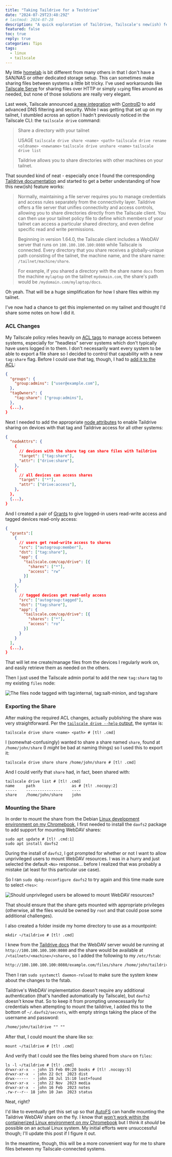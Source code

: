 ```yaml
---
title: "Taking Taildrive for a Testdrive"
date: "2024-07-29T23:48:29Z"
# lastmod: 2024-07-28
description: "A quick exploration of Taildrive, Tailscale's new(ish) feature to easily share directories with other machines on your tailnet without having to juggle authentication or network connectivity."
featured: false
toc: true
reply: true
categories: Tips
tags:
  - linux
  - tailscale
---
```

My little [homelab](/homelab) is bit different from many others in that I don't have a SAN/NAS or other dedicated storage setup. This can sometimes make sharing files between systems a little bit tricky. I've used workarounds like [Tailscale Serve](/tailscale-ssh-serve-funnel/#tailscale-serve) for sharing files over HTTP or simply `scp`ing files around as needed, but none of those solutions are really very elegant.

Last week, Tailscale announced [a new integration](https://tailscale.com/blog/controld) with [ControlD](https://controld.com/) to add advanced DNS filtering and security. While I was getting that set up on my tailnet, I stumbled across an option I hadn't previously noticed in the Tailscale CLI: the `tailscale drive` command:

> Share a directory with your tailnet
>
> USAGE
>   `tailscale drive share <name> <path>`
>   `tailscale drive rename <oldname> <newname>`
>   `tailscale drive unshare <name>`
>   `tailscale drive list`
>
> Taildrive allows you to share directories with other machines on your tailnet.

That sounded kind of neat - especially once I found the corresponding [Taildrive documentation](https://tailscale.com/kb/1369/taildrive) and started to get a better understanding of how this new(ish) feature works:

> Normally, maintaining a file server requires you to manage credentials and access rules separately from the connectivity layer. Taildrive offers a file server that unifies connectivity and access controls, allowing you to share directories directly from the Tailscale client. You can then use your tailnet policy file to define which members of your tailnet can access a particular shared directory, and even define specific read and write permissions.
>
> Beginning in version 1.64.0, the Tailscale client includes a WebDAV server that runs on `100.100.100.100:8080` while Tailscale is connected. Every directory that you share receives a globally-unique path consisting of the tailnet, the machine name, and the share name: `/tailnet/machine/share`.
>
> For example, if you shared a directory with the share name `docs` from the machine `mylaptop` on the tailnet `mydomain.com`, the share's path would be `/mydomain.com/mylaptop/docs`.

Oh yeah. That will be a huge simplification for how I share files within my tailnet.

I've now had a chance to get this implemented on my tailnet and thought I'd share some notes on how I did it.

### ACL Changes
My Tailscale policy relies heavily on [ACL tags](https://tailscale.com/kb/1068/acl-tags) to manage access between systems, especially for "headless" server systems which don't typically have users logged in to them. I don't necessarily want every system to be able to export a file share so I decided to control that capability with a new `tag:share` flag. Before I could use that tag, though, I had to [add it to the ACL](https://tailscale.com/kb/1068/acl-tags#define-a-tag):

```json
{
  "groups": {
    "group:admins": ["user@example.com"],
  },
  "tagOwners": {
    "tag:share": ["group:admins"],
  },
  {...},
}
```

Next I needed to add the appropriate [node attributes](https://tailscale.com/kb/1337/acl-syntax#nodeattrs) to enable Taildrive sharing on devices with that tag and Taildrive access for all other systems:

```json
{
  "nodeAttrs": {
    {
      // devices with the share tag can share files with Taildrive
      "target": ["tag:share"],
      "attr": ["drive:share"],
    },
    {
      // all devices can access shares
      "target": ["*"],
      "attr": ["drive:access"],
    },
  },
  {...},
}
```

And I created a pair of [Grants](https://tailscale.com/kb/1324/acl-grants) to give logged-in users read-write access and tagged devices read-only access:

```json
{
  "grants":[
    {
      // users get read-write access to shares
      "src": ["autogroup:member"],
      "dst": ["tag:share"],
      "app": {
        "tailscale.com/cap/drive": [{
          "shares": ["*"],
          "access": "rw"
        }]
      }
    },
    {
      // tagged devices get read-only access
      "src": ["autogroup:tagged"],
      "dst": ["tag:share"],
      "app": {
        "tailscale.com/cap/drive": [{
          "shares": ["*"],
          "access": "ro"
        }]
      }
    }
  ],
  {...},
}
```

That will let me create/manage files from the devices I regularly work on, and easily retrieve them as needed on the others.

Then I just used the Tailscale admin portal to add the new `tag:share` tag to my existing `files` node:

![The files node tagged with `tag:internal`, `tag:salt-minion`, and `tag:share`](files-tags.png)

### Exporting the Share
After making the required ACL changes, actually publishing the share was very straightforward. Per the [`tailscale drive --help` output](https://paste.jbowdre.lol/tailscale-drive), the syntax is:

```shell
tailscale drive share <name> <path> # [tl! .cmd]
```

I (somewhat-confusingly) wanted to share a share named `share`, found at `/home/john/share` (I *might* be bad at naming things) so I used this to export it:

```shell
tailscale drive share share /home/john/share # [tl! .cmd]
```

And I could  verify that `share` had, in fact, been shared with:

```shell
tailscale drive list # [tl! .cmd]
name     path                as # [tl! .nocopy:2]
-----    ----------------    ----
share    /home/john/share    john
```

### Mounting the Share
In order to mount the share from the Debian [Linux development environment on my Chromebook](https://support.google.com/chromebook/answer/9145439), I first needed to install the `davfs2` package to add support for mounting WebDAV shares:

```shell
sudo apt update # [tl! .cmd:1]
sudo apt install davfs2
```

During the install of `davfs2`, I got prompted for whether or not I want to allow unprivileged users to mount WebDAV resources. I was in a hurry and just selected the default `<No>` response... before I realized that was probably a mistake (at least for this particular use case).

So I ran `sudo dpkg-reconfigure davfs2` to try again and this time made sure to select `<Yes>`:

![Should unprivileged users be allowed to mount WebDAV resources?](davfs-suid.png)

That should ensure that the share gets mounted with appropriate privileges (otherwise, all the files would be owned by `root` and that could pose some additional challenges).

I also created a folder inside my home directory to use as a mountpoint:

```shell
mkdir ~/taildrive # [tl! .cmd]
```

I knew from the [Taildrive docs](https://tailscale.com/kb/1369/taildrive) that the WebDAV server would be running at `http://100.100.100.100:8080` and the share would be available at `/<tailnet>/<machine>/<share>`, so I added the following to my `/etc/fstab`:

```txt
http://100.100.100.100:8080/example.com/files/share /home/john/taildrive/ davfs user,rw,noauto 0 0
```

Then I ran `sudo systemctl daemon-reload` to make sure the system knew about the changes to the fstab.

Taildrive's WebDAV implementation doesn't require any additional authentication (that's handled automatically by Tailscale), but `davfs2` doesn't know that. So to keep it from prompting unnecessarily for credentials when attempting to mount the taildrive, I added this to the bottom of `~/.davfs2/secrets`, with empty strings taking the place of the username and password:

```txt
/home/john/taildrive "" ""
```

After that, I could mount the share like so:

```shell
mount ~/taildrive # [tl! .cmd]
```

And verify that I could see the files being shared from `share` on `files`:

```shell
ls -l ~/taildrive # [tl! .cmd]
drwxr-xr-x  - john 15 Feb 09:20 books # [tl! .nocopy:5]
drwxr-xr-x  - john 22 Oct  2023 dist
drwx------  - john 28 Jul 15:10 lost+found
drwxr-xr-x  - john 22 Nov  2023 media
drwxr-xr-x  - john 16 Feb  2023 notes
.rw-r--r-- 18 john 10 Jan  2023 status
```

Neat, right?

I'd like to eventually get this set up so that [AutoFS](https://help.ubuntu.com/community/Autofs) can handle mounting the Taildrive WebDAV share on the fly. I know that [won't work within the containerized Linux environment on my Chromebook](https://www.chromium.org/chromium-os/developer-library/guides/containers/containers-and-vms/#can-i-mount-filesystems) but I think it *should* be possible on an actual Linux system. My initial efforts were unsuccessful though; I'll update this post if I figure it out.

In the meantime, though, this will be a more convenient way for me to share files between my Tailscale-connected systems.
